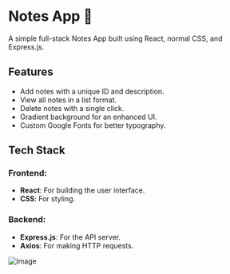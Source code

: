 # Notes App 📝

A simple full-stack Notes App built using React, normal CSS, and Express.js.

## Features
- Add notes with a unique ID and description.
- View all notes in a list format.
- Delete notes with a single click.
- Gradient background for an enhanced UI.
- Custom Google Fonts for better typography.

## Tech Stack
### Frontend:
- **React**: For building the user interface.
- **CSS**: For styling.

### Backend:
- **Express.js**: For the API server.
- **Axios**: For making HTTP requests.

![image](https://github.com/user-attachments/assets/6c5baa6e-2e81-4e99-8c44-27e8415a41dd)




